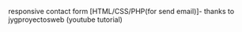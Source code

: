 responsive contact form [HTML/CSS/PHP(for send email)]- thanks to jygproyectosweb (youtube tutorial)

